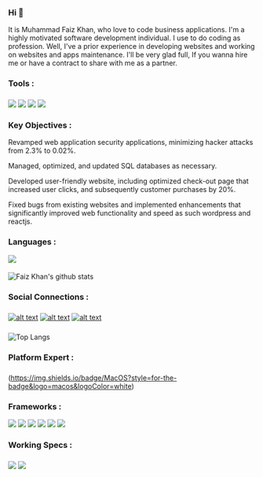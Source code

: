 

###

### Hi 👋

It is Muhammad Faiz Khan, who love to code business applications. I'm a highly motivated software development individual. I use to do coding as profession.
Well, I've a prior experience in developing websites and working on websites and apps maintenance. I'll be very glad full, If you wanna hire me or
have a contract to share with me as a partner.

### Tools : 

###

<img src="https://img.shields.io/badge/Google_Cloud-4285F4?style=for-the-badge&logo=google-cloud&logoColor=white"/>
<img src="https://img.shields.io/badge/Visual_Studio_Code-0078D4?style=for-the-badge&logo=visual%20studio%20code&logoColor=white"/>
<img src="https://img.shields.io/badge/firebase-ffca28?style=for-the-badge&logo=firebase&logoColor=white"/>
<img src="https://img.shields.io/badge/Git-F05032?style=for-the-badge&logo=git&logoColor=white"/>

### Key Objectives :

Revamped web application security applications, minimizing hacker attacks from 2.3% to 0.02%.
    
Managed, optimized, and updated SQL databases as necessary.
    
Developed user-friendly website, including optimized check-out page that increased user clicks, and subsequently customer purchases by 20%.
        
Fixed bugs from existing websites and implemented enhancements that significantly improved web functionality and speed as such wordpress and reactjs.

###

### Languages :

<img src="https://img.shields.io/badge/JavaScript-F7DF1E?style=for-the-badge&logo=javascript&logoColor=black"/>


####


![Faiz Khan's github stats](https://github-readme-stats.vercel.app/api?username=muhammadfaizkhan&show_icons=true)



### Social Connections : 
###


[![alt text][3.1]][3]
[![alt text][4.1]][4]
[![alt text][5.1]][5]




<!-- icons with padding -->

[3.1]: https://img.shields.io/badge/Instagram-E4405F?style=for-the-badge&logo=instagram&logoColor=white
[4.1]: https://img.shields.io/badge/GitHub-100000?style=for-the-badge&logo=github&logoColor=white
[5.1]: https://img.shields.io/badge/LinkedIn-0077B5?style=for-the-badge&logo=linkedin&logoColor=white


<!-- update these accordingly -->


[3]: https://www.instagram.com/realfaizfarhan
[4]: https://www.github.com/muhammadfaizkhan
[5]: https://www.linkedin.com/in/muhammadfaizkhan


###

![Top Langs](https://github-readme-stats.vercel.app/api/top-langs/?username=muhammadfaizkhan)


###

### Platform Expert :

###

(https://img.shields.io/badge/MacOS?style=for-the-badge&logo=macos&logoColor=white)


###

### Frameworks :

<img src="https://img.shields.io/badge/Node.js-43853D?style=for-the-badge&logo=node.js&logoColor=white"/>
<img src="https://img.shields.io/badge/Next.js-000000?style=for-the-badge&logo=next.js&logoColor=white"/>
<img src="https://img.shields.io/badge/Express.js-000000?style=for-the-badge&logo=express&logoColor=white"/>
<img src="https://img.shields.io/badge/React-20232A?style=for-the-badge&logo=react&logoColor=61DAFB"/>
<img src="https://img.shields.io/badge/Tailwind_CSS-38B2AC?style=for-the-badge&logo=tailwind-css&logoColor=white"/>
<img src="https://img.shields.io/badge/Material--UI-0081CB?style=for-the-badge&logo=material-ui&logoColor=white"/>


###

### Working Specs : 

###

<img src="https://img.shields.io/badge/Intel-Core_i7_8th-4810MQ?style=for-the-badge&logo=intel&logoColor=white" />
<img src="https://img.shields.io/badge/NVIDIA-Quadro-K2100M?style=for-the-badge&logo=nvidia&logoColor=white" />
